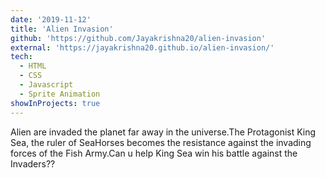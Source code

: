 ```yaml
---
date: '2019-11-12'
title: 'Alien Invasion'
github: 'https://github.com/Jayakrishna20/alien-invasion'
external: 'https://jayakrishna20.github.io/alien-invasion/'
tech:
  - HTML 
  - CSS
  - Javascript 
  - Sprite Animation
showInProjects: true
---
```


Alien are invaded the planet far away in the universe.The Protagonist King Sea, the ruler of SeaHorses becomes the resistance against the invading forces of the Fish Army.Can u help King Sea win his battle against the Invaders??
